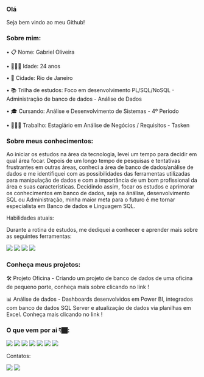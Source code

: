 
<body>
		<h3>
      Olá
    </h3>    
 <p> 
  Seja bem vindo ao meu Github!
 </p>

<h3>
  Sobre mim:
  </h3>
  <font-size = "-1">
<p>
  • 📋 Nome: Gabriel Oliveira
  </p>
  <p>
  • 🙎🏾‍♂️ Idade: 24 anos
    </p>
  <p> 
  • 🌴 Cidade: Rio de Janeiro
   </p>
  <p> 
  • 📚 Trilha de estudos: Foco em desenvolvimento PL/SQL/NoSQL - Administração de banco de dados - Análise de Dados 
  </p>
  <p>
    • 🎓 Cursando: Análise e Desenvolvimento de Sistemas - 4º Período
  </p>
	  <p>
    • 👨🏾‍💻 Trabalho: Estagiário em Análise de Negócios / Requisitos - Tasken
	  </p>	  
</h3>
<p>


<h3>
Sobre meus conhecimentos:
</h3>
	<p>
Ao iniciar os estudos na área da tecnologia, levei um tempo para decidir em qual área focar. Depois de um longo tempo de pesquisas e tentativas frustrantes em outras áreas, conheci a área de banco de dados/análise de dados e me identifiquei com as possibilidades das ferramentas utilizadas para manipulação de dados e com a importância de um bom profissional da área e suas características. Decidindo assim, focar os estudos e aprimorar os conhecimentos em banco de dados, seja na ánálise, desenvolvimento SQL ou Administração, minha maior meta para o futuro é me tornar especialista em Banco de dados e Linguagem SQL.	
	</p>
Habilidades atuais:
	<p>
Durante a rotina de estudos, me dediquei a conhecer e aprender mais sobre as seguintes ferramentas:
	</p>
<p>
<img src=https://img.shields.io/badge/MySQL-005C84?style=for-the-badge&logo=mysql&logoColor=white> <img src=https://img.shields.io/badge/Microsoft%20SQL%20Server-CC2927?style=for-the-badge&logo=microsoft%20sql%20server&logoColor=white> <img src=https://img.shields.io/badge/Microsoft_Excel-217346?style=for-the-badge&logo=microsoft-excel&logoColor=white> <img src=https://img.shields.io/badge/PowerBI-F2C811?style=for-the-badge&logo=Power%20BI&logoColor=white>
</p>

<h3>
Conheça meus projetos:
</h3>
	<p>
   🛠️ Projeto Oficina - Criando um projeto de banco de dados de uma oficina de pequeno porte, conheça mais sobre clicando no link !
</p>
<p>
   📊 Análise de dados - Dashboards desenvolvidos em Power BI, integrados com banco de dados SQL Server e atualização de dados via planilhas em Excel. Conheça mais clicando no link !
</p>	
<h3>
<h3>
O que vem por ai 👇🏾:
</h3>
	<p>
	<img src=https://img.shields.io/badge/SQLite-07405E?style=for-the-badge&logo=sqlite&logoColor=white> <img src=https://img.shields.io/badge/Oracle-F80000?style=for-the-badge&logo=Oracle&logoColor=white> <img src=https://img.shields.io/badge/PLSQL-F80000?style=for-the-badge&logo=oracle&logoColor=black> <img src=https://img.shields.io/badge/MongoDB-4EA94B?style=for-the-badge&logo=mongodb&logoColor=white> <img src=https://img.shields.io/badge/Google%20Sheets-34A853?style=for-the-badge&logo=google-sheets&logoColor=white> <img src=https://img.shields.io/badge/Python-FFD43B?style=for-the-badge&logo=python&logoColor=blue> <img src=https://img.shields.io/badge/Google%20Analytics-E37400?style=for-the-badge&logo=google%20analytics&logoColor=white>
	<p>
Contatos:
<p>
<a href=https://www.linkedin.com/in/backendoliveira/><img src=https://img.shields.io/badge/LinkedIn-0077B5?style=for-the-badge&logo=linkedin&logoColor=white></a> <a href="mailto:backend.oliveira@gmail.com="><img src= https://img.shields.io/badge/Gmail-D14836?style=for-the-badge&logo=gmail&logoColor=white></a>
</p>
</body>
